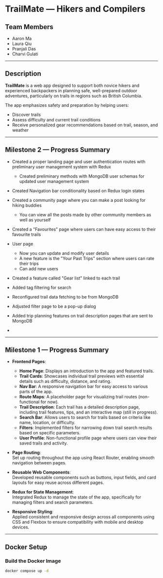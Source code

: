 # TrailMate — Hikers and Compilers

## Team Members
- Aaron Ma  
- Laura Qiu  
- Pranjali Das  
- Charvi Gulati  

---

## Description
**TrailMate** is a web app designed to support both novice hikers and experienced backpackers in planning safe, well-prepared outdoor adventures, particularly on trails in regions such as British Columbia.

The app emphasizes safety and preparation by helping users:
- Discover trails  
- Assess difficulty and current trail conditions  
- Receive personalized gear recommendations based on trail, season, and weather  

---

## Milestone 2 — Progress Summary
- Created a proper landing page and user authentication routes with preliminary user management system with Redux
  - Created preliminary methods with MongoDB user schemas for updated user management system
- Created Navigation bar conditionality based on Redux login states
- Created a community page where you can make a post looking for hiking buddies
  - You can view all the posts made by other community members as well as yourself
- Created a "Favourites" page where users can have easy access to their favourite trails
- User page
  - Now you can update and modify user details
  - A new feature is the "Your Past Trips" section where users can rate their trips
  - Can add new users
- Created a feature called "Gear list" linked to each trail
- Added tag filtering for search
- Reconfigured trail data fetching to be from MongoDB
- Adjusted filter page to be a pop-up dialog
- Added trip planning features on trail description pages that are sent to MongoDB

-
---

## Milestone 1 — Progress Summary
- **Frontend Pages**:
  - **Home Page**: Displays an introduction to the app and featured trails.
  - **Trail Cards**: Showcases individual trail previews with essential details such as difficulty, distance, and rating.
  - **Nav Bar**: A responsive navigation bar for easy access to various parts of the app.
  - **Route Maps**: A placeholder page for visualizing trail routes (non-functional for now).
  - **Trail Description**: Each trail has a detailed description page, including trail features, tips, and an interactive map (still in progress).
  - **Search Bar**: Allows users to search for trails based on criteria like name, location, or difficulty.
  - **Filters**: Implemented filters for narrowing down trail search results based on specific parameters.
  - **User Profile**: Non-functional profile page where users can view their saved trails and activity.
- **Page Routing**:  
  Set up routing throughout the app using React Router, enabling smooth navigation between pages.

- **Reusable Web Components**:  
  Developed reusable components such as buttons, input fields, and card layouts for easy reuse across different pages.

- **Redux for State Management**:  
  Integrated Redux to manage the state of the app, specifically for managing filters and search parameters.

- **Responsive Styling**:  
  Applied consistent and responsive design across all components using CSS and Flexbox to ensure compatibility with mobile and desktop devices.
---

## Docker Setup

### Build the Docker Image
```bash
docker compose up -d
